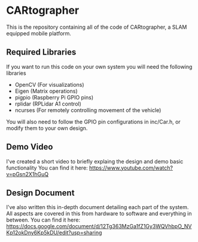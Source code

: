 # CARtographer

This is the repository containing all of the code of CARtographer, a SLAM equipped mobile platform.
## Required Libraries
If you want to run this code on your own system you will need the following libraries
* OpenCV (For visualizations)
* Eigen (Matrix operations)
* pigpio (Raspberry Pi GPIO pins)
* rplidar (RPLidar A1 control)
* ncurses (For remotely controlling movement of the vehicle)

You will also need to follow the GPIO pin configurations in inc/Car.h, or modify them to your own design.

## Demo Video
I've created a short video to briefly explaing the design and demo basic functionality
You can find it here:
https://www.youtube.com/watch?v=pGsn2X1hGuQ

## Design Document
I've also written this in-depth document detailing each part of the system. All aspects are covered in this from hardware to software and everything in between. 
You can find it here:
https://docs.google.com/document/d/12Tg363MzGa1fZ1Gy3WQVhbpO_NVKp12okDny6Kp5kDU/edit?usp=sharing
